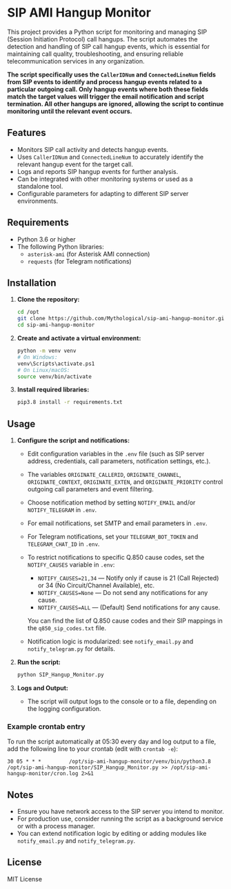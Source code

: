 # SIP AMI Hangup Monitor

This project provides a Python script for monitoring and managing SIP (Session Initiation Protocol) call hangups. The script automates the detection and handling of SIP call hangup events, which is essential for maintaining call quality, troubleshooting, and ensuring reliable telecommunication services in any organization.

**The script specifically uses the `CallerIDNum` and `ConnectedLineNum` fields from SIP events to identify and process hangup events related to a particular outgoing call. Only hangup events where both these fields match the target values will trigger the email notification and script termination. All other hangups are ignored, allowing the script to continue monitoring until the relevant event occurs.**

## Features

- Monitors SIP call activity and detects hangup events.
- Uses `CallerIDNum` and `ConnectedLineNum` to accurately identify the relevant hangup event for the target call.
- Logs and reports SIP hangup events for further analysis.
- Can be integrated with other monitoring systems or used as a standalone tool.
- Configurable parameters for adapting to different SIP server environments.

## Requirements

- Python 3.6 or higher
- The following Python libraries:
  - `asterisk-ami` (for Asterisk AMI connection)
  - `requests` (for Telegram notifications)

## Installation

1. **Clone the repository:**
   ```bash
   cd /opt
   git clone https://github.com/Mythological/sip-ami-hangup-monitor.git
   cd sip-ami-hangup-monitor
   ```

2. **Create and activate a virtual environment:**
   ```bash
   python -m venv venv
   # On Windows:
   venv\Scripts\activate.ps1
   # On Linux/macOS:
   source venv/bin/activate
   ```

3. **Install required libraries:**
   ```bash
   pip3.8 install -r requirements.txt
   ```

## Usage

1. **Configure the script and notifications:**
   - Edit configuration variables in the `.env` file (such as SIP server address, credentials, call parameters, notification settings, etc.).
   - The variables `ORIGINATE_CALLERID`, `ORIGINATE_CHANNEL`, `ORIGINATE_CONTEXT`, `ORIGINATE_EXTEN`, and `ORIGINATE_PRIORITY` control outgoing call parameters and event filtering.
   - Choose notification method by setting `NOTIFY_EMAIL` and/or `NOTIFY_TELEGRAM` in `.env`.
   - For email notifications, set SMTP and email parameters in `.env`.
   - For Telegram notifications, set your `TELEGRAM_BOT_TOKEN` and `TELEGRAM_CHAT_ID` in `.env`.
   - To restrict notifications to specific Q.850 cause codes, set the `NOTIFY_CAUSES` variable in `.env`:
     - `NOTIFY_CAUSES=21,34` — Notify only if cause is 21 (Call Rejected) or 34 (No Circuit/Channel Available), etc.
     - `NOTIFY_CAUSES=None` — Do not send any notifications for any cause.
     - `NOTIFY_CAUSES=ALL` — (Default) Send notifications for any cause.

     You can find the list of Q.850 cause codes and their SIP mappings in the `q850_sip_codes.txt` file.
   - Notification logic is modularized: see `notify_email.py` and `notify_telegram.py` for details.

2. **Run the script:**
   ```bash
   python SIP_Hangup_Monitor.py
   ```

3. **Logs and Output:**
   - The script will output logs to the console or to a file, depending on the logging configuration.

### Example crontab entry

To run the script automatically at 05:30 every day and log output to a file, add the following line to your crontab (edit with `crontab -e`):

```
30 05 * * *         /opt/sip-ami-hangup-monitor/venv/bin/python3.8 /opt/sip-ami-hangup-monitor/SIP_Hangup_Monitor.py >> /opt/sip-ami-hangup-monitor/cron.log 2>&1
```

## Notes

- Ensure you have network access to the SIP server you intend to monitor.
- For production use, consider running the script as a background service or with a process manager.
- You can extend notification logic by editing or adding modules like `notify_email.py` and `notify_telegram.py`.

## License

MIT License

